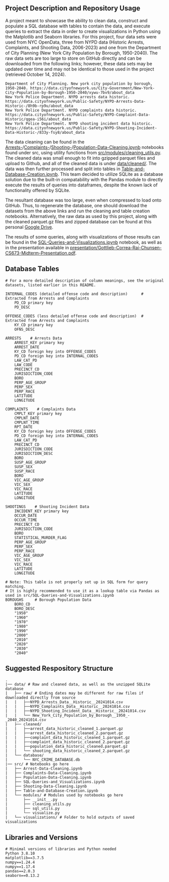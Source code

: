 ## Project Description and Repository Usage
A project meant to showcase the ability to clean data, construct and populate a SQL database with tables to contain the data, and execute queries to extract the data in order to create visualizations in Python using the Matplotlib and Seaborn libraries. For this project, four data sets were used from NYC OpenData, three from NYPD data (Historic Arrests, Complaints, and Shooting Data, 2006-2023) and one from the Department of City Planning (New York City Population by Borough, 1950-2040). The raw data sets are too large to store on GitHub directly and can be downloaded from the following links; however, these data sets may be updated over time and may not be identical to those used in the project (retrieved October 14, 2024).

```
Department of City Planning. New york city population by borough, 1950-2040. https://data.cityofnewyork.us/City-Government/New-York-City-Population-by-Borough-1950-2040/xywu-7bv9/about_data
New York Police Department. NYPD arrests data historic. https://data.cityofnewyork.us/Public-Safety/NYPD-Arrests-Data-Historic-/8h9b-rp9u/about_data
New York Police Department. NYPD complaints data historic. https://data.cityofnewyork.us/Public-Safety/NYPD-Complaint-Data-Historic/qgea-i56i/about_data
New York Police Department. NYPD shooting incident data historic. https://data.cityofnewyork.us/Public-Safety/NYPD-Shooting-Incident-Data-Historic-/833y-fsy8/about_data
```

The data cleaning can be found in the [Arrests-](https://github.com/JoshuaGottlieb/Scalable-Databases-Midterm/blob/main/src/Arrest-Data-Cleaning.ipynb)/[Complaints-](https://github.com/JoshuaGottlieb/Scalable-Databases-Midterm/blob/main/src/Complaints-Data-Cleaning.ipynb)/[Shooting-](https://github.com/JoshuaGottlieb/Scalable-Databases-Midterm/blob/main/src/Shooting-Data-Cleaning.ipynb)/[Population-Data-Cleaning.ipynb](https://github.com/JoshuaGottlieb/Scalable-Databases-Midterm/blob/main/src/Population-Data-Cleaning.ipynb) notebooks found under src, using utility functions from [src/modules/cleaning_utils.py](https://github.com/JoshuaGottlieb/Scalable-Databases-Midterm/blob/main/src/modules/cleaning_utils.py). The cleaned data was small enough to fit into gzipped parquet files and upload to Github, and all of the cleaned data is under [data/cleaned/](https://github.com/JoshuaGottlieb/Scalable-Databases-Midterm/tree/main/data/cleaned). The data was then further processed and split into tables in [Table-and-Database-Creation.ipynb](https://github.com/JoshuaGottlieb/Scalable-Databases-Midterm/blob/main/src/Table-and-Database-Creation.ipynb). This team decided to utilize SQLite as a database solution due to the built-in compatability with the Pandas module to directly execute the results of queries into dataframes, despite the known lack of functionality offered by SQLite.

The resultant database was too large, even when compressed to load onto GitHub. Thus, to regenerate the database, one should download the datasets from the above links and run the cleaning and table creation notebooks. Alternatively, the raw data as used by this project, along with the cleaned parquet.gz files and zipped database can be found at this personal [Google Drive](https://drive.google.com/drive/folders/1dvpSTP7rCZfLwsFYCO6OoKacUBDg9MTV?usp=sharing).

The results of some queries, along with visualizations of those results can be found in the [SQL-Queries-and-Visualizations.ipynb](https://github.com/JoshuaGottlieb/Scalable-Databases-Midterm/blob/main/src/SQL-Queries-and-Visualizations.ipynb) notebook, as well as in the presentation available in [presentation/Gottlieb-Correa-Rai-Chunsen-CS673-Midterm-Presentation.pdf](https://github.com/JoshuaGottlieb/Scalable-Databases-Midterm/blob/main/presentation/Gottlieb-Correa-Rai-Chunsen-CS673-Midterm-Presentation.pdf).

## Database Tables
```
# For a more detailed description of column meanings, see the original datasets, listed earlier in this README.

INTERNAL_CODES (detailed offense code and description)      # Extracted from Arrests and Complaints
    PD_CD primary key
    PD_DESC

OFFENSE_CODES (less detailed offense code and description)  # Extracted from Arrests and Complaints
    KY_CD primary key
    OFNS_DESC

ARRESTS    # Arrests Data
    ARREST_KEY primary key
    ARREST_DATE
    KY_CD foreign key into OFFENSE_CODES
    PD_CD foreign key into INTERNAL_CODES
    LAW_CAT_PD
    LAW_CODE
    PRECINCT_CD
    JURISDICTION_CODE
    BORO
    PERP_AGE_GROUP
    PERP_SEX
    PERP_RACE
    LATITUDE
    LONGITUDE

COMPLAINTS    # Complaints Data
    CMPLT_KEY primary key
    CMPLNT_DATE
    CMPLNT_TIME
    RPT_DATE
    KY_CD foreign key into OFFENSE_CODES
    PD_CD foreign key into INTERNAL_CODES
    LAW_CAT_PD
    PRECINCT_CD
    JURISDICTION_CODE
    JURISDICTION_DESC
    BORO
    SUSP_AGE_GROUP
    SUSP_SEX
    SUSP_RACE
    BORO
    VIC_AGE_GROUP
    VIC_SEX
    VIC_RACE
    LATITUDE
    LONGITUDE

SHOOTINGS    # Shooting Incident Data
    INCIDENT_KEY primary key
    OCCUR_DATE
    OCCUR_TIME
    PRECINCT_CD
    JURISDICTION_CODE
    BORO
    STATISTICAL_MURDER_FLAG
    PERP_AGE_GROUP
    PERP_SEX
    PERP_RACE
    VIC_AGE_GROUP
    VIC_SEX
    VIC_RACE
    LATITUDE
    LONGITUDE

# Note: This table is not properly set up in SQL form for query matching.
# It is highly recommended to use it as a lookup table via Pandas as used in src/SQL-Queries-and-Visualizations.ipynb
BOROUGHS     # Borough Population Data
    BORO_CD
    BORO_DESC
    "1950"
    "1960"
    "1970"
    "1980"
    "1990"
    "2000"
    "2010"
    "2020"
    "2030"
    "2040"
```

## Suggested Respository Structure
```
.
|── data/ # Raw and cleaned data, as well as the unzipped SQLite database
|   ├── raw/ # Ending dates may be different for raw files if downloaded directly from source
|   |	├──NYPD_Arrests_Data__Historic__20241014.csv
|   |	├──NYPD_Complaints_Data__Historic__20241014.csv
|   |	├──NYPD_Shooting_Incident_Data__Historic__20241014.csv
|   |	└── New_York_City_Population_by_Borough__1950_-_2040_20241014.csv
|   ├── cleaned/
|   |	├──arrest_data_historic_cleaned_1.parquet.gz
|   |	├──arrest_data_historic_cleaned_2.parquet.gz
|   |	├──complaint_data_historic_cleaned_1.parquet.gz
|   |	├──complaint_data_historic_cleaned_2.parquet.gz
|   |	├──population_data_historic_cleaned.parquet.gz
|   |	└── shooting_data_historic_cleaned_2.parquet.gz
|   └── database/
|   	└── NYC_CRIME_DATABASE.db
|── src/ # Notebooks go here
|   ├── Arrest-Data-Cleaning.ipynb
|   ├── Complaints-Data-Cleaning.ipynb
|   ├── Population-Data-Cleaning.ipynb
|   ├── SQL-Queries-and_Visualizations.ipynb
|   ├── Shooting-Data-Cleaning.ipynb
|   ├── Table-and-Database-Creation.ipynb
|   └── modules/ # Modules used by notebooks go here
|   	├── __init__.py
|   	├── cleaning_utils.py
|   	├── sql_utils.py
|   	└── visualize.py
|   └── visualizations/ # Folder to hold outputs of saved visualizations
```


## Libraries and Versions
```
# Minimal versions of libraries and Python needed
Python 3.8.10
matplotlib==3.7.5
numpy==1.24.4
numpy==1.17.4
pandas==2.0.3
seaborn==0.13.2
```
